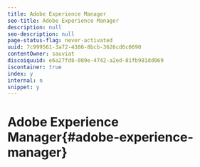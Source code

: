 ```yaml
---
title: Adobe Experience Manager
seo-title: Adobe Experience Manager
description: null
seo-description: null
page-status-flag: never-activated
uuid: 7c999561-3a72-4386-8bcb-3626cd6c0690
contentOwner: sauviat
discoiquuid: e6a27fd8-089e-4742-a2ed-81fb981dd069
iscontainer: true
index: y
internal: n
snippet: y
---
```


# Adobe Experience Manager{#adobe-experience-manager}

